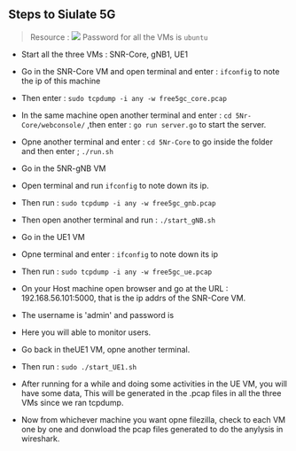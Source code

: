 ## Steps to Siulate 5G
> Resource : ![](https://www.youtube.com/watch?v=76sT_uP6Gck)
> Password for all the VMs is `ubuntu`

- Start all the three VMs : SNR-Core, gNB1, UE1

- Go in the SNR-Core VM and open terminal and enter : ```ifconfig```    to note the ip of this machine
- Then enter : ```sudo tcpdump -i any -w free5gc_core.pcap```
- In the same machine open another terminal and enter : ```cd 5Nr-Core/webconsole/```   ,then enter : ```go run server.go```    to start the server.
- Opne another terminal and enter : ```cd 5Nr-Core```   to go inside the folder and then enter ; ```./run.sh```


- Go in the 5NR-gNB VM
- Open terminal and run ```ifconfig```  to note down its ip.
- Then run : ```sudo tcpdump -i any -w free5gc_gnb.pcap```
- Then open another terminal and run : ```./start_gNB.sh```


- Go in the UE1 VM
- Opne terminal and enter : ```ifconfig```   to note down its ip
- Then run : ```sudo tcpdump -i any -w free5gc_ue.pcap```


-  On your Host machine open browser and go at the URL : 192.168.56.101:5000, that is the ip addrs of the SNR-Core VM.
- The username is 'admin' and password is 
- Here you will able to monitor users.

- Go back in theUE1 VM, opne another terminal.
- Then run : ```sudo ./start_UE1.sh```


- After running for a while and doing some activities in the UE VM, you will have some data, This will be generated in the .pcap files in all the three VMs since we ran tcpdump.
- Now from whichever machine you want opne filezilla, check to each VM one by one and donwload the pcap files generated to do the anylysis in wireshark.
